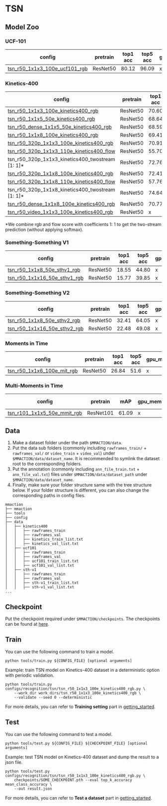 # TSN

## Model Zoo

### UCF-101

|config | pretrain | top1 acc| top5 acc | gpu_mem(M) | iter time(s) | ckpt | log|
|-|-|-|-|-|-|-|-|
|[tsn_r50_1x1x3_100e_ucf101_rgb](/configs/recognition/tsn/tsn_r50_1x1x3_80e_ucf101_rgb.py) | ResNet50 |80.12|96.09| x | x | [ckpt]() | [log]()|

### Kinetics-400

|config | pretrain | top1 acc| top5 acc | gpu_mem(M) | iter time(s) | ckpt | log|
|-|-|-|-|-|-|-|-|
|[tsn_r50_1x1x3_100e_kinetics400_rgb](/configs/recognition/tsn/tsn_r50_1x1x3_100e_kinetics400_rgb.py) | ResNet50 |70.60|89.26| x | x | [ckpt]() | [log]()|
|[tsn_r50_1x1x5_50e_kinetics400_rgb](/configs/recognition/tsn/tsn_r50_1x1x5_50e_kinetics400_rgb.py) | ResNet50 |68.64|88.19| x | x | [ckpt]() | [log]()|
|[tsn_r50_dense_1x1x5_50e_kinetics400_rgb](/configs/recognition/tsn/tsn_r50_dense_1x1x5_100e_kinetics400_rgb.py) | ResNet50 |68.59|88.31| x | x | [ckpt]() | [log]()|
|[tsn_r50_1x1x8_100e_kinetics400_rgb](/configs/recognition/tsn/tsn_r50_1x1x8_100e_kinetics400_rgb.py) | ResNet50 |69.41|88.37| x | x | [ckpt]() | [log]()|
|[tsn_r50_320p_1x1x3_100e_kinetics400_rgb](/configs/recognition/tsn/tsn_r50_320p_1x1x3_100e_kinetics400_rgb.py) | ResNet50 |70.91|89.51| x | x | [ckpt]() | [log]() |
|[tsn_r50_320p_1x1x3_110e_kinetics400_flow](/configs/recognition/tsn/tsn_r50_320p_1x1x3_110e_kinetics400_flow.py) | ResNet50 |55.70|79.85| x | x | [ckpt]() | [log]() |
|tsn_r50_320p_1x1x3_kinetics400_twostream [1: 1]* | ResNet50 |72.76|90.52| x | x | x | x |
|[tsn_r50_320p_1x1x8_100e_kinetics400_rgb](/configs/recognition/tsn/tsn_r50_320p_1x1x8_100e_kinetics400_rgb.py) | ResNet50 |72.41|90.55| x | x | [ckpt]() | [log]() |
|[tsn_r50_320p_1x1x8_110e_kinetics400_flow](/configs/recognition/tsn/tsn_r50_320p_1x1x8_110e_kinetics400_flow.py) | ResNet50 |57.76|80.99| x | x | [ckpt]() | [log]() |
|tsn_r50_320p_1x1x8_kinetics400_twostream [1: 1]* | ResNet50 |74.64|91.77| x | x | x | x |
|[tsn_r50_dense_1x1x8_100e_kinetics400_rgb](/configs/recognition/tsn/tsn_r50_dense_1x1x8_100e_kinetics400_rgb.py) | ResNet50 |70.77|89.3| x | x | [ckpt]() | [log]()|
|[tsn_r50_video_1x1x3_100e_kinetics400_rgb](/configs/recognition/tsn/tsn_r50_video_1x1x3_100e_kinetics400_rgb.py) | ResNet50 | x | x | x | x | [ckpt]() | [log]()|

*We combine rgb and flow score with coefficients 1: 1 to get the two-stream prediction (without applying softmax).

### Something-Something V1

|config | pretrain | top1 acc| top5 acc | gpu_mem(M) | iter time(s) | ckpt | log|
|-|-|-|-|-|-|-|-|
|[tsn_r50_1x1x8_50e_sthv1_rgb](/configs/recognition/tsn/tsn_r50_1x1x8_50e_sthv1_rgb.py) | ResNet50 |18.55|44.80| x | x | [ckpt]() | [log]()|
|[tsn_r50_1x1x16_50e_sthv1_rgb](/configs/recognition/tsn/tsn_r50_1x1x16_50e_sthv1_rgb.py) | ResNet50 |15.77|39.85| x | x | [ckpt]() | [log]()|

### Something-Something V2

|config | pretrain | top1 acc| top5 acc | gpu_mem(M) | iter time(s) | ckpt | log|
|-|-|-|-|-|-|-|-|
|[tsn_r50_1x1x8_50e_sthv2_rgb](/configs/recognition/tsn/tsn_r50_1x1x8_50e_sthv2_rgb.py) | ResNet50 |32.41|64.05| x | x | [ckpt]() | [log]()|
|[tsn_r50_1x1x16_50e_sthv2_rgb](/configs/recognition/tsn/tsn_r50_1x1x16_50e_sthv2_rgb.py) | ResNet50 |22.48|49.08| x | x | [ckpt]() | [log]()|

### Moments in Time

|config | pretrain | top1 acc| top5 acc | gpu_mem(M) | iter time(s) | ckpt | log|
|-|-|-|-|-|-|-|-|
|[tsn_r50_1x1x6_100e_mit_rgb](/configs/recognition/tsn/tsn_r50_1x1x6_100e_mit_rgb.py) | ResNet50 |26.84|51.6| x | x | [ckpt]() | [log]()|

### Multi-Moments in Time

|config | pretrain | mAP| gpu_mem(M) | iter time(s) | ckpt | log|
|-|-|-|-|-|-|-|
|[tsn_r101_1x1x5_50e_mmit_rgb](/configs/recognition/tsn/tsn_r101_1x1x5_50e_mmit_rgb.py) | ResNet101 |61.09| x | x | [ckpt]() | [log]()|

## Data

1. Make a dataset folder under the path `$MMACTION/data`.
2. Put the data sub folders (commonly including `rawframes_train/` + `rawframes_val/` or `video_train` + `video_val`) under `$MMACTION/data/dataset_name`.
It is recommended to symlink the dataset root to the corresponding folders.
3. Put the annotation (commonly including `ann_file_train.txt` + `ann_file_val.txt`) files under `$MMACTION/data/dataset_path` under `$MMACTION/data/dataset_name`.
4. Finally, make sure your folder structure same with the tree structure below.
If your folder structure is different, you can also change the corresponding paths in config files.
```
mmaction
├── mmaction
├── tools
├── config
├── data
│   ├── kinetics400
│   │   ├── rawframes_train
│   │   ├── rawframes_val
│   │   ├── kinetics_train_list.txt
│   │   ├── kinetics_val_list.txt
│   ├── ucf101
│   │   ├── rawframes_train
│   │   ├── rawframes_val
│   │   ├── ucf101_train_list.txt
│   │   ├── ucf101_val_list.txt
│   ├── sth-v1
│   │   ├── rawframes_train
│   │   ├── rawframes_val
│   │   ├── sth-v1_train_list.txt
│   │   ├── sth-v1_val_list.txt
...
```

## Checkpoint

Put the checkpoint required under `$MMACTION/checkpoints`. The checkpoints can be found at [here]().

## Train

You can use the following command to train a model.
```shell
python tools/train.py ${CONFIG_FILE} [optional arguments]
```

Example: train TSN model on Kinetics-400 dataset in a deterministic option with periodic validation.
```shell
python tools/train.py configs/recognition/tsn/tsn_r50_1x1x3_100e_kinetics400_rgb.py \
    --work_dir work_dirs/tsn_r50_1x1x3_100e_kinetics400_rgb \
    --validate --seed 0 --deterministic
```

For more details, you can refer to **Training setting** part in [getting_started](../../../docs/getting_started.md).

## Test

You can use the following command to test a model.
```shell
python tools/test.py ${CONFIG_FILE} ${CHECKPOINT_FILE} [optional arguments]
```

Example: test TSN model on Kinetics-400 dataset and dump the result to a json file.
```shell
python tools/test.py configs/recognition/tsn/tsn_r50_1x1x3_100e_kinetics400_rgb.py \
    checkpoints/SOME_CHECKPOINT.pth --eval top_k_accuracy mean_class_accuracy \
    --out result.json
```

For more details, you can refer to **Test a dataset** part in [getting_started](../../../docs/getting_started.md).

